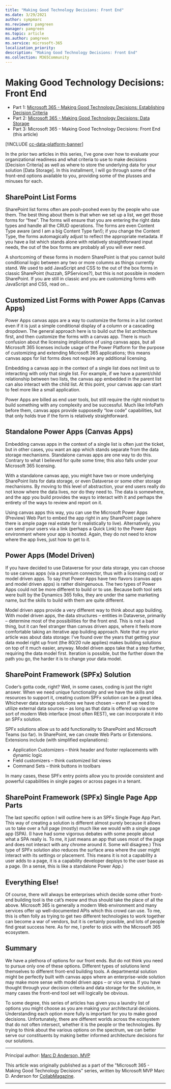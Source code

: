 ```yaml
---
title: "Making Good Technology Decisions: Front End"
ms.date: 3/29/2021
author: sympmarc
ms.reviewer: pamgreen
manager: pamgreen
ms.topic: article
ms.author: pamgreen
ms.service: microsoft-365
localization_priority: 
description: "Making Good Technology Decisions: Front End"
ms.collection: M365Community
---
```


# Making Good Technology Decisions: Front End

* Part 1: [Microsoft 365 - Making Good Technology Decisions: Establishing Decision Criteria](making-good-technology-decisions--establishing-decision-criteria.md)
* Part 2: [Microsoft 365 - Making Good Technology Decisions: Data Storage](making-good-technology-decisions--data-storage.md)
* Part 3: Microsoft 365 - Making Good Technology Decisions: Front End (this article)

[!INCLUDE [cc-data-platform-banner](includes/cc-data-platform-banner.md)]

In the prior two articles in this series, I’ve gone over how to evaluate your organizational readiness and what criteria to use to make decisions [Decision Criteria] as well as where to store the underlying data for your solution [Data Storage]. In this installment, I will go through some of the front-end options available to you, providing some of the plusses and minuses for each.

## SharePoint List Forms

SharePoint list forms often are pooh-poohed even by the people who use them. The best thing about them is that when we set up a list, we get those forms for “free”. The forms will ensure that you are entering the right data types and handle all the CRUD operations. The forms are even Content Type aware (and I am a big Content Type fan!); if you change the Content Type, the forms automagically adjust to reflect the appropriate metadata. If you have a list which stands alone with relatively straightforward input needs, the out of the box forms are probably all you will ever need.

A shortcoming of these forms in modern SharePoint is that you cannot build conditional logic between any two or more columns as things currently stand. We used to add JavaScript and CSS to the out of the box forms in classic SharePoint (huzzah, SPServices?), but this is not possible in modern SharePoint. If you are still in classic and you are customizing forms with JavaScript and CSS, read on…

## Customized List Forms with Power Apps (Canvas Apps)

Power Apps canvas apps are a way to customize the forms in a list context even if it is just a simple conditional display of a column or a cascading dropdown. The general approach here is to build out the list architecture first, and then customize the forms with a canvas app. There is much confusion about the licensing implications of using canvas apps, but all Microsoft 365 licenses include usage of the Power Platform for the purpose of customizing and extending Microsoft 365 applications; this means canvas apps for list forms does not require any additional licensing.

Embedding a canvas app in the context of a single list does not limit us to interacting with only that single list. For example, if we have a parent/child relationship between two lists, the canvas app embedded in the parent list can also interact with the child list. At this point, your canvas app can start to feel more like a small application.

Power Apps are billed as end user tools, but still require the right mindset to build something with any complexity and be successful. Much like InfoPath before them, canvas apps provide supposedly “low code” capabilities, but that only holds true if the form is relatively straightforward.

## Standalone Power Apps (Canvas Apps)

Embedding canvas apps in the context of a single list is often just the ticket, but in other cases, you want an app which stands separate from the data storage mechanisms. Standalone canvas apps are one way to do this. Contrary to what I believed for quite some time; this also falls under your Microsoft 365 licensing.

With a standalone canvas app, you might have two or more underlying SharePoint lists for data storage, or even Dataverse or some other storage mechanisms. By moving to this level of abstraction, your end users really do not know where the data lives, nor do they need to. The data is somewhere, and the app you build provides the ways to interact with it and perhaps the entirety of the ways to review and report on it.

Using canvas apps this way, you can use the Microsoft Power Apps (Preview) Web Part to embed the app right in any SharePoint page (where there is ample page real estate for it realistically to live). Alternatively, you can send your users via a link (perhaps a Quick Link) to the Power Apps environment where your app is hosted. Again, they do not need to know where the app lives, just how to get to it.

## Power Apps (Model Driven)

If you have decided to use Dataverse for your data storage, you can choose to use canvas apps (via a premium connector, thus with a licensing cost) or model driven apps. To say that Power Apps have two flavors (canvas apps and model driven apps) is rather disingenuous. The two types of Power Apps could not be more different to build or to use. Because both tool sets were built by the Dynamics 365 folks, they are under the same marketing name, but the skills to build with them are quite different.

Model driven apps provide a very different way to think about app building. With model driven apps, the data structures – entities in Dataverse, primarily – determine most of the possibilities for the front end. This is not a bad thing, but it can feel stranger than canvas driven apps, where it feels more comfortable taking an iterative app building approach. Note that my prior article was about data storage: I’ve found over the years that getting your data model right up front (the 80/20 rule applies) makes building solutions on top of it much easier, anyway. Model driven apps take that a step further, requiring the data model first. Iteration is possible, but the further down the path you go, the harder it is to change your data model.

## SharePoint Framework (SPFx) Solution

Coder’s gotta code, right? Well, in some cases, coding is just the right answer. When we need unique functionality and we have the skills and resources to support it, creating custom SPFx solution can be a great idea. Whichever data storage solutions we have chosen – even if we need to utilize external data sources – as long as that data is offered up via some sort of modern Web interface (most often REST), we can incorporate it into an SPFx solution.

SPFx solutions allow us to add functionality to SharePoint and Microsoft Teams (so far). In SharePoint, we can create Web Parts or Extensions. Extensions include (with simplified explanations):

* Application Customizers – think header and footer replacements with dynamic logic
* Field customizers – think customized list views
* Command Sets – think buttons in toolbars

In many cases, these SPFx entry points allow you to provide consistent and powerful capabilities in single pages or across pages in a tenant.

## SharePoint Framework (SPFx) Single Page App Parts

The last specific option I will outline here is an SPFx Single Page App Part. This way of creating a solution is different almost purely because it allows us to take over a full page (mostly) much like we would with a single page app (SPA). (I have had some vigorous debates with some people about what a SPA really is. To me, it just means an app that uses most of the page and does not interact with any chrome around it. Some will disagree.) This type of SPFx solution also reduces the surface area where the user might interact with its settings or placement. This means it is not a capability a user adds to a page, it is a capability developer deploys to the user base as a page. (In a sense, this is like a standalone Power App.)

## Everything Else!

Of course, there will always be enterprises which decide some other front-end building tool is the cat’s meow and thus should take the place of all the above. Microsoft 365 is generally a modern Web environment and many services offer up well-documented APIs which this crowd can use. To me, this is often folly as trying to get two different technologies to work together can become a war of vendors, but it is certainly possible, and lots of people find great success here. As for me, I prefer to stick with the Microsoft 365 ecosystem.

## Summary

We have a plethora of options for our front ends. But do not think you need to pursue only one of these options. Different types of solutions lend themselves to different front-end building tools. A departmental solution might be perfectly built with canvas apps where an enterprise-wide solution may make more sense with model driven apps – or vice versa. If you have thought through your decision criteria and data storage for the solution, in many cases the front-end tool set will logically be obvious.

To some degree, this series of articles has given you a laundry list of options you might choose as you are making your architectural decisions. Understanding each option more fully is important for you to make good decisions. Unfortunately, there are different worlds across the ecosystem that do not often intersect, whether it is the people or the technologies. By trying to think about the various options on the spectrum, we can better serve our constituents by making better informed architecture decisions for our solutions.

---

Principal author: [Marc D Anderson, MVP](https://www.linkedin.com/in/marcanderson)

This article was originally published as a part of the "Microsoft 365 - Making Good Technology Decisions" series, written by Microsoft MVP Marc D. Anderson for [CollabMagazine](https://www.collabmagazine.com/).

---

